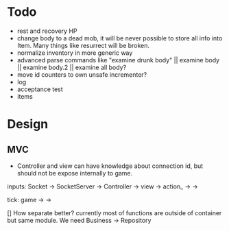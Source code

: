 # Todo

- rest and recovery HP
- change body to a dead mob, it will be never possible to store all info into Item. Many things like resurrect will be broken.
- normalize inventory in more generic way
- advanced parse commands like "examine drunk body" || examine body || examine body.2 || examine all body?
- move id counters to own unsafe incrementer?
- log
- acceptance test
- items

# Design

## MVC

- Controller and view can have knowledge about connection id, but should not be expose internally to game.

inputs:
Socket -> SocketServer -> Controller -> view -> action_<kind> -> <domain> -> <container>

tick:
game -> <domain> -> <container>

[] How separate better? currently most of functions are outside of container but same module. We need Business -> Repository
